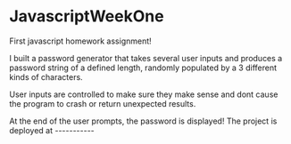 # JavascriptWeekOne
First javascript homework assignment!


I built a password generator that takes several user inputs and produces a password string of a defined length, randomly populated by a 3 different kinds of characters. 

User inputs are controlled to make sure they make sense and dont cause the program to crash or return unexpected results.

At the end of the user prompts, the password is displayed! The project is deployed at -----------
